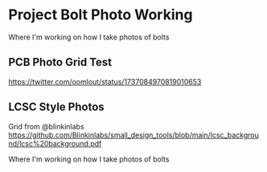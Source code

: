 # Project Bolt Photo Working
Where I'm working on how I take photos of bolts
## PCB Photo Grid Test  

https://twitter.com/oomlout/status/1737084970819010653

## LCSC Style Photos  
Grid from @blinkinlabs 
https://github.com/Blinkinlabs/small_design_tools/blob/main/lcsc_background/lcsc%20background.pdf

Where I'm working on how I take photos of bolts  












